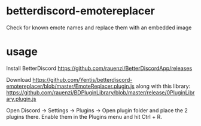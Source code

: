 # betterdiscord-emotereplacer
Check for known emote names and replace them with an embedded image

# usage
Install BetterDiscord
https://github.com/rauenzi/BetterDiscordApp/releases

Download https://github.com/Yentis/betterdiscord-emotereplacer/blob/master/EmoteReplacer.plugin.js along with this library: https://github.com/rauenzi/BDPluginLibrary/blob/master/release/0PluginLibrary.plugin.js

Open Discord -> Settings -> Plugins -> Open plugin folder and place the 2 plugins there.
Enable them in the Plugins menu and hit Ctrl + R.
